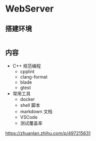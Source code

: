 # WebServer

## 搭建环境

```bash
```

## 内容

* C++ 规范编程
  * cpplint
  * clang-format
  * blade
  * gtest
* 常用工具
  * docker
  * shell 脚本
  * markdown 文档
  * VSCode
  * 测试覆盖率

<https://zhuanlan.zhihu.com/p/497215631>
